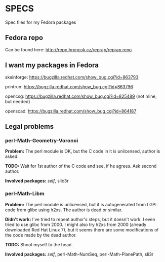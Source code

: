 SPECS
=====

Spec files for my Fedora packages

Fedora repo
-----------

Can be found here: http://repo.hroncok.cz/reprap/reprap.repo

I want my packages in Fedora
----------------------------

skeinforge: https://bugzilla.redhat.com/show_bug.cgi?id=863793

printrun: https://bugzilla.redhat.com/show_bug.cgi?id=863796

opencsg: https://bugzilla.redhat.com/show_bug.cgi?id=825489 (not mine, but needed)

openscad: https://bugzilla.redhat.com/show_bug.cgi?id=864187

Legal problems
--------------

### perl-Math-Geometry-Voronoi

**Problem:** The perl module is OK, but the C code in it is unlicensed, author is asked.

**TODO:** Wait for 1st author of the C code and see, if he agrees. Ask second author.

**Involved packages:** _self_, slic3r

### perl-Math-Libm

**Problem:** The perl module is unlicensed, but it is autogenerated from LGPL code from glibc using h2xs. The author is dead or similar.

**Didn't work:** I've tried to repeat author's steps, but it doesn't work. I even tried to use glibc from 2000. I might also try h2xs from 2000 (already downloaded Red Hat Linux 7), but it seems there are some modifications of the code made by the dead author.

**TODO:** Shoot myself to the head.

**Involved packages:** _self_, perl-Math-NumSeq, perl-Math-PlanePath, sli3r
